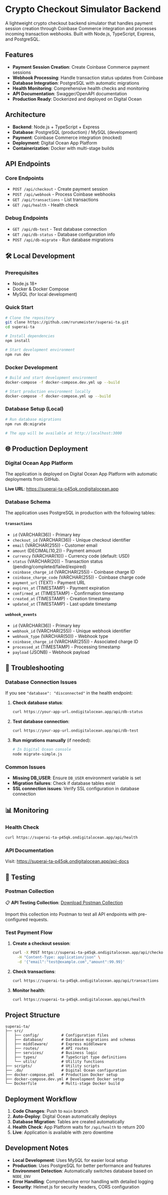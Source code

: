 # Crypto Checkout Simulator Backend

A lightweight crypto checkout backend simulator that handles payment session creation through Coinbase Commerce integration and processes incoming transaction webhooks. Built with Node.js, TypeScript, Express, and PostgreSQL.

## Features

- **Payment Session Creation**: Create Coinbase Commerce payment sessions
- **Webhook Processing**: Handle transaction status updates from Coinbase
- **Database Integration**: PostgreSQL with automatic migrations
- **Health Monitoring**: Comprehensive health checks and monitoring
- **API Documentation**: Swagger/OpenAPI documentation
- **Production Ready**: Dockerized and deployed on Digital Ocean

## Architecture

- **Backend**: Node.js + TypeScript + Express
- **Database**: PostgreSQL (production) / MySQL (development)
- **Payment**: Coinbase Commerce integration (mocked)
- **Deployment**: Digital Ocean App Platform
- **Containerization**: Docker with multi-stage builds

## API Endpoints

### Core Endpoints

- `POST /api/checkout` - Create payment session
- `POST /api/webhook` - Process Coinbase webhooks
- `GET /api/transactions` - List transactions
- `GET /api/health` - Health check

### Debug Endpoints

- `GET /api/db-test` - Test database connection
- `GET /api/db-status` - Database configuration info
- `POST /api/db-migrate` - Run database migrations

## 🛠️ Local Development

### Prerequisites

- Node.js 18+
- Docker & Docker Compose
- MySQL (for local development)

### Quick Start

```bash
# Clone the repository
git clone https://github.com/rurumeister/superai-ta.git
cd superai-ta

# Install dependencies
npm install

# Start development environment
npm run dev
```

### Docker Development

```bash
# Build and start development environment
docker-compose -f docker-compose.dev.yml up --build

# Start production environment locally
docker-compose -f docker-compose.yml up --build
```

### Database Setup (Local)

```bash
# Run database migrations
npm run db:migrate

# The app will be available at http://localhost:3000
```

## 🌐 Production Deployment

### Digital Ocean App Platform

The application is deployed on Digital Ocean App Platform with automatic deployments from GitHub.

**Live URL**: https://superai-ta-p45qk.ondigitalocean.app

### Database Schema

The application uses PostgreSQL in production with the following tables:

#### `transactions`

- `id` (VARCHAR(36)) - Primary key
- `checkout_id` (VARCHAR(36)) - Unique checkout identifier
- `email` (VARCHAR(255)) - Customer email
- `amount` (DECIMAL(10,2)) - Payment amount
- `currency` (VARCHAR(10)) - Currency code (default: USD)
- `status` (VARCHAR(20)) - Transaction status (pending/completed/failed/expired)
- `coinbase_charge_id` (VARCHAR(255)) - Coinbase charge ID
- `coinbase_charge_code` (VARCHAR(255)) - Coinbase charge code
- `payment_url` (TEXT) - Payment URL
- `expires_at` (TIMESTAMP) - Payment expiration
- `confirmed_at` (TIMESTAMP) - Confirmation timestamp
- `created_at` (TIMESTAMP) - Creation timestamp
- `updated_at` (TIMESTAMP) - Last update timestamp

#### `webhook_events`

- `id` (VARCHAR(36)) - Primary key
- `webhook_id` (VARCHAR(255)) - Unique webhook identifier
- `webhook_type` (VARCHAR(50)) - Webhook type
- `coinbase_charge_id` (VARCHAR(255)) - Associated charge ID
- `processed_at` (TIMESTAMP) - Processing timestamp
- `payload` (JSONB) - Webhook payload

## 🔧 Troubleshooting

### Database Connection Issues

If you see `"database": "disconnected"` in the health endpoint:

1. **Check database status**:

   ```bash
   curl https://your-app-url.ondigitalocean.app/api/db-status
   ```

2. **Test database connection**:

   ```bash
   curl https://your-app-url.ondigitalocean.app/api/db-test
   ```

3. **Run migrations manually** (if needed):
   ```bash
   # In Digital Ocean console
   node migrate-simple.js
   ```

### Common Issues

- **Missing DB_USER**: Ensure `DB_USER` environment variable is set
- **Migration failures**: Check if database tables exist
- **SSL connection issues**: Verify SSL configuration in database connection

## 📊 Monitoring

### Health Check

```bash
curl https://superai-ta-p45qk.ondigitalocean.app/api/health
```

### API Documentation

Visit: https://superai-ta-p45qk.ondigitalocean.app/api-docs

## 🧪 Testing

### Postman Collection

📋 **API Testing Collection**: [Download Postman Collection](https://dpyp-team.postman.co/workspace/My-Workspace~5fe7c70e-e871-40f5-87ba-e22bdedef8fe/collection/25982747-bdac5622-b766-420d-958a-8ba9c0841e9a?action=share&creator=25982747)

Import this collection into Postman to test all API endpoints with pre-configured requests.

### Test Payment Flow

1. **Create a checkout session**:

   ```bash
   curl -X POST https://superai-ta-p45qk.ondigitalocean.app/api/checkout \
     -H "Content-Type: application/json" \
     -d '{"email":"test@example.com","amount":99.99}'
   ```

2. **Check transactions**:

   ```bash
   curl https://superai-ta-p45qk.ondigitalocean.app/api/transactions
   ```

3. **Monitor health**:
   ```bash
   curl https://superai-ta-p45qk.ondigitalocean.app/api/health
   ```

## Project Structure

```
superai-ta/
├── src/
│   ├── config/          # Configuration files
│   ├── database/        # Database migrations and schemas
│   ├── middleware/      # Express middleware
│   ├── routes/          # API routes
│   ├── services/        # Business logic
│   ├── types/           # TypeScript type definitions
│   └── utils/           # Utility functions
├── scripts/             # Utility scripts
├── .do/                 # Digital Ocean configuration
├── docker-compose.yml   # Production Docker setup
├── docker-compose.dev.yml # Development Docker setup
└── Dockerfile           # Multi-stage Docker build
```

## Deployment Workflow

1. **Code Changes**: Push to `main` branch
2. **Auto-Deploy**: Digital Ocean automatically deploys
3. **Database Migration**: Tables are created automatically
4. **Health Check**: App Platform waits for `/api/health` to return 200
5. **Live**: Application is available with zero downtime

## Development Notes

- **Local Development**: Uses MySQL for easier local setup
- **Production**: Uses PostgreSQL for better performance and features
- **Environment Detection**: Automatically switches database based on `NODE_ENV`
- **Error Handling**: Comprehensive error handling with detailed logging
- **Security**: Helmet.js for security headers, CORS configuration
